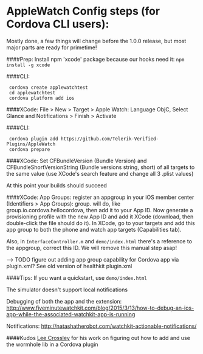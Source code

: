 AppleWatch Config steps (for Cordova CLI users):
================================================

Mostly done, a few things will change before the 1.0.0 release, but most major parts are ready for primetime!

####Prep:
Install npm 'xcode' package because our hooks need it: `npm install -g xcode`

####CLI:
```
 cordova create applewatchtest
 cd applewatchtest
 cordova platform add ios
```

####XCode:
File > New > Target > Apple Watch: Language ObjC, Select Glance and Notifications > Finish > Activate

####CLI:
```
 cordova plugin add https://github.com/Telerik-Verified-Plugins/AppleWatch
 cordova prepare
```

####XCode:
Set CFBundleVersion (Bundle Version) and CFBundleShortVersionString (Bundle versions string, short) of all targets to the same value (use XCode's search feature and change all 3 .plist values)


At this point your builds should succeed



####XCode:
App Groups: register an appgroup in your iOS member center (Identifiers > App Groups): group.<packagename> will do, like group.io.cordova.hellocordova, then add it to your App ID. Now generate a provisioning profile with the new App ID and add it XCode (download, then double-click the file should do it). In XCode, go to your targets and add this app group to both the phone and watch app targets (Capabilities tab).

Also, in `InterfaceController.m` and `demo/index.html` there's a reference to the appgroup, correct this ID. We will remove this manual step asap!

--> TODO figure out adding app group capability for Cordova app via plugin.xml? See old version of healthkit plugin.xml



####Tips:
If you want a quickstart, use `demo/index.html`

The simulator doesn't support local notifications

Debugging of both the app and the extension: http://www.fiveminutewatchkit.com/blog/2015/3/13/how-to-debug-an-ios-app-while-the-associated-watchkit-app-is-running

Notifications: http://natashatherobot.com/watchkit-actionable-notifications/


####Kudos
[Lee Crossley](https://github.com/leecrossley/cordova-plugin-apple-watch) for his work on figuring out how to add and use the wormhole lib in a Cordova plugin